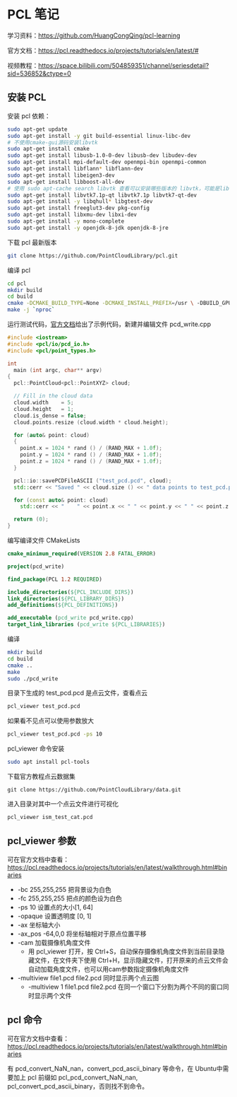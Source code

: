 # PCL 笔记

学习资料：https://github.com/HuangCongQing/pcl-learning

官方文档：https://pcl.readthedocs.io/projects/tutorials/en/latest/#

视频教程：https://space.bilibili.com/504859351/channel/seriesdetail?sid=536852&ctype=0

## 安装 PCL

安装 pcl 依赖：

```bash
sudo apt-get update
sudo apt-get install -y git build-essential linux-libc-dev
# 不使用cmake-gui源码安装libvtk
sudo apt-get install cmake
sudo apt-get install libusb-1.0-0-dev libusb-dev libudev-dev
sudo apt-get install mpi-default-dev openmpi-bin openmpi-common
sudo apt-get install libflann* libflann-dev
sudo apt-get install libeigen3-dev
sudo apt-get install libboost-all-dev
# 使用 sudo apt-cache search libvtk 查看可以安装哪些版本的 libvtk，可能是libvtk7.1p，libvtk7.1 等.
sudo apt-get install libvtk7.1p-qt libvtk7.1p libvtk7-qt-dev
sudo apt-get install -y libqhull* libgtest-dev
sudo apt-get install freeglut3-dev pkg-config
sudo apt-get install libxmu-dev libxi-dev
sudo apt-get install -y mono-complete
sudo apt-get install -y openjdk-8-jdk openjdk-8-jre
```

下载 pcl 最新版本

```bash
git clone https://github.com/PointCloudLibrary/pcl.git 
```

编译 pcl

```bash
cd pcl
mkdir build
cd build
cmake -DCMAKE_BUILD_TYPE=None -DCMAKE_INSTALL_PREFIX=/usr \ -DBUILD_GPU=ON-DBUILD_apps=ON -DBUILD_examples=ON \ -DCMAKE_INSTALL_PREFIX=/usr ..
make -j `nproc`
```

运行测试代码，[官方文档](https://pcl.readthedocs.io/projects/tutorials/en/latest/writing_pcd.html#writing-pcd)给出了示例代码，新建并编辑文件 pcd_write.cpp

```cpp
#include <iostream>
#include <pcl/io/pcd_io.h>
#include <pcl/point_types.h>

int
  main (int argc, char** argv)
{
  pcl::PointCloud<pcl::PointXYZ> cloud;

  // Fill in the cloud data
  cloud.width    = 5;
  cloud.height   = 1;
  cloud.is_dense = false;
  cloud.points.resize (cloud.width * cloud.height);

  for (auto& point: cloud)
  {
    point.x = 1024 * rand () / (RAND_MAX + 1.0f);
    point.y = 1024 * rand () / (RAND_MAX + 1.0f);
    point.z = 1024 * rand () / (RAND_MAX + 1.0f);
  }

  pcl::io::savePCDFileASCII ("test_pcd.pcd", cloud);
  std::cerr << "Saved " << cloud.size () << " data points to test_pcd.pcd." << std::endl;

  for (const auto& point: cloud)
    std::cerr << "    " << point.x << " " << point.y << " " << point.z << std::endl;

  return (0);
}
```

编写编译文件 CMakeLists

```cmake
cmake_minimum_required(VERSION 2.8 FATAL_ERROR)

project(pcd_write)

find_package(PCL 1.2 REQUIRED)

include_directories(${PCL_INCLUDE_DIRS})
link_directories(${PCL_LIBRARY_DIRS})
add_definitions(${PCL_DEFINITIONS})

add_executable (pcd_write pcd_write.cpp)
target_link_libraries (pcd_write ${PCL_LIBRARIES})
```

编译

```bash
mkdir build
cd build
cmake ..
make
sudo ./pcd_write
```

目录下生成的 test_pcd.pcd 是点云文件，查看点云

```bash
pcl_viewer test_pcd.pcd
```

如果看不见点可以使用参数放大

```bash
pcl_viewer test_pcd.pcd -ps 10
```

pcl_viewer 命令安装

```bash
sudo apt install pcl-tools
```

下载官方教程点云数据集

```
git clone https://github.com/PointCloudLibrary/data.git
```

进入目录对其中一个点云文件进行可视化

```bash
pcl_viewer ism_test_cat.pcd
```

## pcl_viewer 参数

可在官方文档中查看：https://pcl.readthedocs.io/projects/tutorials/en/latest/walkthrough.html#binaries

- -bc 255,255,255 把背景设为白色
- -fc 255,255,255 把点的颜色设为白色
- -ps 10 设置点的大小[1, 64]
- -opaque 设置透明度 [0, 1]
- -ax 坐标轴大小
- -ax_pos -64,0,0 将坐标轴相对于原点位置平移
- -cam 加载摄像机角度文件
  - 用 pcl_viewer 打开，按 Ctrl+S，自动保存摄像机角度文件到当前目录隐藏文件，在文件夹下使用 Ctrl+H，显示隐藏文件，打开原来的点云文件会自动加载角度文件，也可以用cam参数指定摄像机角度文件
- -multiview file1.pcd file2.pcd 同时显示两个点云图
  - -multiview 1 file1.pcd file2.pcd 在同一个窗口下分割为两个不同的窗口同时显示两个文件

## pcl 命令

可在官方文档中查看：https://pcl.readthedocs.io/projects/tutorials/en/latest/walkthrough.html#binaries

有 pcd_convert_NaN_nan，convert_pcd_ascii_binary 等命令，在 Ubuntu中需要加上 pcl 前缀如 pcl_pcd_convert_NaN_nan, pcl_convert_pcd_ascii_binary，否则找不到命令。

